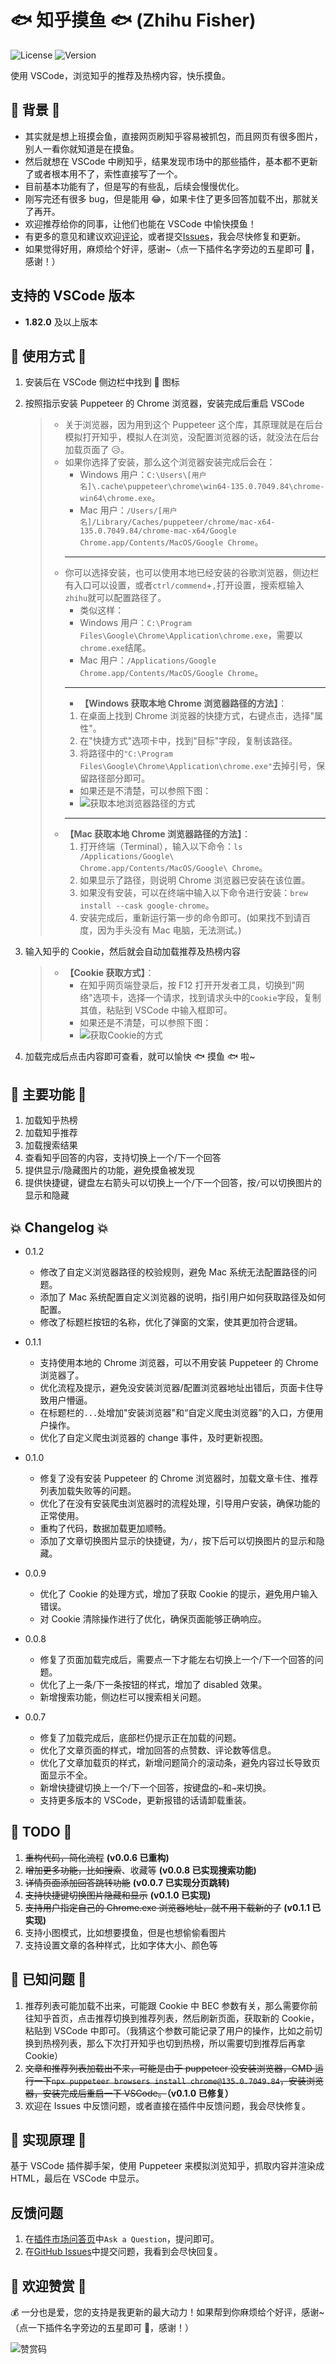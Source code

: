 # 🐟 知乎摸鱼 🐟 (Zhihu Fisher)

![License](https://img.shields.io/badge/license-MIT-blue.svg)
![Version](https://img.shields.io/badge/version-0.1.1-green.svg)

使用 VSCode，浏览知乎的推荐及热榜内容，快乐摸鱼。

## 🔮 背景 🔮

- 其实就是想上班摸会鱼，直接网页刷知乎容易被抓包，而且网页有很多图片，别人一看你就知道是在摸鱼。
- 然后就想在 VSCode 中刷知乎，结果发现市场中的那些插件，基本都不更新了或者根本用不了，索性直接写了一个。
- 目前基本功能有了，但是写的有些乱，后续会慢慢优化。
- 刚写完还有很多 bug，但是能用 😂，如果卡住了更多回答加载不出，那就关了再开。
- 欢迎推荐给你的同事，让他们也能在 VSCode 中愉快摸鱼！
- 有更多的意见和建议欢迎[评论](https://marketplace.visualstudio.com/items?itemName=CrispyChicken.zhihu-fisher&ssr=false#review-details)，或者提交[Issues](https://github.com/crispyChicken999/zhihu-fisher-vscode/issues)，我会尽快修复和更新。
- 如果觉得好用，麻烦给个好评，感谢~（点一下插件名字旁边的五星即可 🎉，感谢！）

## 支持的 VSCode 版本

- **1.82.0** 及以上版本

## 🎉 使用方式 🎉

1. 安装后在 VSCode 侧边栏中找到 📖 图标
2. 按照指示安装 Puppeteer 的 Chrome 浏览器，安装完成后重启 VSCode

   > - 关于浏览器，因为用到这个 Puppeteer 这个库，其原理就是在后台模拟打开知乎，模拟人在浏览，没配置浏览器的话，就没法在后台加载页面了 😥。
   > - 如果你选择了安装，那么这个浏览器安装完成后会在：
   >   - Windows 用户：`C:\Users\[用户名]\.cache\puppeteer\chrome\win64-135.0.7049.84\chrome-win64\chrome.exe`。
   >   - Mac 用户：`/Users/[用户名]/Library/Caches/puppeteer/chrome/mac-x64-135.0.7049.84/chrome-mac-x64/Google Chrome.app/Contents/MacOS/Google Chrome`。
   >   ***
   > - 你可以选择安装，也可以使用本地已经安装的谷歌浏览器，侧边栏有入口可以设置，或者`ctrl/commend`+`,`打开设置，搜索框输入`zhihu`就可以配置路径了。
   >   - 类似这样：
   >   - Windows 用户：`C:\Program Files\Google\Chrome\Application\chrome.exe`，需要以`chrome.exe`结尾。
   >   - Mac 用户：`/Applications/Google Chrome.app/Contents/MacOS/Google Chrome`。
   >   ***
   >   - **【Windows 获取本地 Chrome 浏览器路径的方法】**：
   >   1. 在桌面上找到 Chrome 浏览器的快捷方式，右键点击，选择"属性"。
   >   2. 在"快捷方式"选项卡中，找到"目标"字段，复制该路径。
   >   3. 将路径中的`"C:\Program Files\Google\Chrome\Application\chrome.exe"`去掉引号，保留路径部分即可。
   >   - 如果还是不清楚，可以参照下图：
   >   - ![获取本地浏览器路径的方式](https://img2024.cnblogs.com/blog/3085939/202504/3085939-20250425154308398-1262720236.png)
   >   ***
   > - **【Mac 获取本地 Chrome 浏览器路径的方法】**：
   >   1. 打开终端（Terminal），输入以下命令：`ls /Applications/Google\ Chrome.app/Contents/MacOS/Google\ Chrome`。
   >   2. 如果显示了路径，则说明 Chrome 浏览器已安装在该位置。
   >   3. 如果没有安装，可以在终端中输入以下命令进行安装：`brew install --cask google-chrome`。
   >   4. 安装完成后，重新运行第一步的命令即可。(如果找不到请百度，因为手头没有 Mac 电脑，无法测试。)

3. 输入知乎的 Cookie，然后就会自动加载推荐及热榜内容

   > - **【Cookie 获取方式】**：
   >   - 在知乎网页端登录后，按 F12 打开开发者工具，切换到"网络"选项卡，选择一个请求，找到请求头中的`Cookie`字段，复制其值，粘贴到 VSCode 中输入框即可。
   >   - 如果还是不清楚，可以参照下图：
   >   - ![获取Cookie的方式](https://img2024.cnblogs.com/blog/3085939/202504/3085939-20250424143443844-967882670.webp)

4. 加载完成后点击内容即可查看，就可以愉快 🐟 摸鱼 🐟 啦~

## 🚀 主要功能 🚀

1. 加载知乎热榜
2. 加载知乎推荐
3. 加载搜索结果
4. 查看知乎回答的内容，支持切换上一个/下一个回答
5. 提供显示/隐藏图片的功能，避免摸鱼被发现
6. 提供快捷键，键盘左右箭头可以切换上一个/下一个回答，按`/`可以切换图片的显示和隐藏

## 💥 Changelog 💥

- 0.1.2

  - 修改了自定义浏览器路径的校验规则，避免 Mac 系统无法配置路径的问题。
  - 添加了 Mac 系统配置自定义浏览器的说明，指引用户如何获取路径及如何配置。
  - 修改了标题栏按钮的名称，优化了弹窗的文案，使其更加符合逻辑。

- 0.1.1

  - 支持使用本地的 Chrome 浏览器，可以不用安装 Puppeteer 的 Chrome 浏览器了。
  - 优化流程及提示，避免没安装浏览器/配置浏览器地址出错后，页面卡住导致用户懵逼。
  - 在标题栏的`...`处增加"安装浏览器"和“自定义爬虫浏览器”的入口，方便用户操作。
  - 优化了自定义爬虫浏览器的 change 事件，及时更新视图。

- 0.1.0

  - 修复了没有安装 Puppeteer 的 Chrome 浏览器时，加载文章卡住、推荐列表加载失败等的问题。
  - 优化了在没有安装爬虫浏览器时的流程处理，引导用户安装，确保功能的正常使用。
  - 重构了代码，数据加载更加顺畅。
  - 添加了文章切换图片显示的快捷键，为`/`，按下后可以切换图片的显示和隐藏。

- 0.0.9

  - 优化了 Cookie 的处理方式，增加了获取 Cookie 的提示，避免用户输入错误。
  - 对 Cookie 清除操作进行了优化，确保页面能够正确响应。

- 0.0.8

  - 修复了页面加载完成后，需要点一下才能左右切换上一个/下一个回答的问题。
  - 优化了上一条/下一条按钮的样式，增加了 disabled 效果。
  - 新增搜索功能，侧边栏可以搜索相关问题。

- 0.0.7

  - 修复了加载完成后，底部栏仍提示正在加载的问题。
  - 优化了文章页面的样式，增加回答的点赞数、评论数等信息。
  - 优化了文章加载页的样式，新增问题简介的滚动条，避免内容过长导致页面显示不全。
  - 新增快捷键切换上一个/下一个回答，按键盘的`←`和`→`来切换。
  - 支持更多版本的 VSCode，更新报错的话请卸载重装。

## 📝 TODO 📝

1. ~~重构代码，简化流程~~ **(v0.0.6 已重构)**
2. ~~增加更多功能，比如搜索~~、收藏等 **(v0.0.8 已实现搜索功能)**
3. ~~详情页面添加回答跳转功能~~ **(v0.0.7 已实现分页跳转)**
4. ~~支持快捷键切换图片隐藏和显示~~ **(v0.1.0 已实现)**
5. ~~支持用户指定自己的 Chrome.exe 浏览器地址，就不用下载新的了~~ **(v0.1.1 已实现)**
6. 支持小图模式，比如想要摸鱼，但是也想偷偷看图片
7. 支持设置文章的各种样式，比如字体大小、颜色等

## 🐞 已知问题 🐞

1.  推荐列表可能加载不出来，可能跟 Cookie 中 BEC 参数有关，那么需要你前往知乎首页，点击推荐切换到推荐列表，然后刷新页面，获取新的 Cookie，粘贴到 VSCode 中即可。（我猜这个参数可能记录了用户的操作，比如之前切换到热榜列表，那么下次打开知乎也切到热榜，所以需要切到推荐后再拿 Cookie）
2.  ~~文章和推荐列表加载出不来，可能是由于 puppeteer 没安装浏览器，CMD 运行一下`npx puppeteer browsers install chrome@135.0.7049.84`，安装浏览器，安装完成后重启一下 VSCode。~~**（v0.1.0 已修复）**
3.  欢迎在 Issues 中反馈问题，或者直接在插件中反馈问题，我会尽快修复。

## 🔧 实现原理 🔧

基于 VSCode 插件脚手架，使用 Puppeteer 来模拟浏览知乎，抓取内容并渲染成 HTML，最后在 VSCode 中显示。

## 反馈问题

1. 在[插件市场问答页](https://marketplace.visualstudio.com/items?itemName=CrispyChicken.zhihu-fisher&ssr=false#qna)中`Ask a Question`，提问即可。
2. 在[GitHub Issues](https://github.com/crispyChicken999/zhihu-fisher-vscode/issues)中提交问题，我看到会尽快回复。

## 💖 欢迎赞赏 💖

💰 一分也是爱，您的支持是我更新的最大动力！如果帮到你麻烦给个好评，感谢~（点一下插件名字旁边的五星即可 🎉，感谢！）

![赞赏码](https://img2024.cnblogs.com/blog/3085939/202504/3085939-20250425153014632-145153684.jpg)
